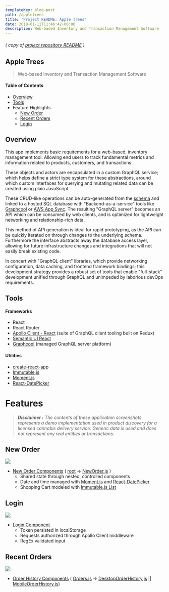 ```yaml
---
templateKey: blog-post
path: /appletrees
title: 'Project README: Apple Trees'
date: 2018-01-12T11:46:42-06:00
description: Web-based Inventory and Transaction Management Software
---
```

###### *( copy of [project repository README](https://github.com/gstvbrg/enterpiseAppleTree) )*

## Apple Trees
> Web-based Inventory and Transaction Management Software

#### Table of Contents
+ [Overview](#overview)
+ [Tools](#tools)
+ Feature Highlights
  + [New Order](#new-order)
  + [Recent Orders](#recent-orders)
  + [Login](#login)

## Overview
This app implements basic requirements for a web-based, inventory management tool. Allowing end users to track fundamental metrics and information related to products, customers, and transactions.

These objects and actors are encapsulated in a custom GraphQL service; which helps define a strict type system for these abstractions, around which custom interfaces for querying and mutating related data can be created using plain JavaScript. 

These CRUD-like operations can be auto-generated from the [schema](./src/AppleTrees.schema) and linked to a hosted SQL database with "Backend-as-a-service" tools like [Graphcool](https://www.graph.cool/) or [AWS App Sync](https://aws.amazon.com/appsync/). The resulting "GraphQL server" becomes an API which can be consumed by web clients, and is optimized for lightweight networking and relationship-rich data. 

This method of API generation is ideal for rapid prototyping, as the API can be quickly iterated on through changes to the underlying schema. Furthermore the interface abstracts away the database access layer, allowing for future infrastructure changes and integrations that will not easily break existing code.

In concert with "GraphQL client" libraries, which provide networking configuration, data caching, and frontend framework bindings; this development strategy provides a robust set of tools that enable "full-stack" development unified through GraphQL and unimpeded by laborious devOps requirements. 

## Tools

#### Frameworks
+ React
+ React Router
+ [Apollo Client - React](https://www.apollographql.com/docs/react/) (suite of GraphQL client tooling built on Redux)
+ [Semantic UI React](https://react.semantic-ui.com/introduction) 
+ [Graphcool](https://www.graph.cool/docs/) (managed GraphQL server platform)

#### Utilities
+ [create-react-app](https://github.com/facebookincubator/create-react-app)
+ [Immutable.js](https://facebook.github.io/immutable-js/)
+ [Moment.js](https://momentjs.com/)
+ [React-DatePicker](https://hacker0x01.github.io/react-datepicker/)

# Features
>**_Disclaimer :_** *The contents of these application screenshots  represents a demo implementation used in product discovery for a licensed cannabis delivery service. Generic data is used and does not represent any real entities or transactions.*

## New Order <a id="new-order"></a>
![](https://i.imgur.com/BifvAKW.gif)
+ [New Order Components](https://github.com/gstvbrg/enterpiseAppleTree/tree/master/src/components/orders) \( [root](https://github.com/gstvbrg/enterpiseAppleTree/tree/master/src/components/orders) -> [NewOrder.js](https://github.com/gstvbrg/enterpiseAppleTree/blob/master/src/components/orders/NewOrder.js) \)
  + Shared state through nested, controlled components
  + Date and time managed with [Moment.js](https://momentjs.com/) and [React-DatePicker](https://hacker0x01.github.io/react-datepicker/)
  + Shopping Cart modeled with [Immutable.js List](https://facebook.github.io/immutable-js/docs/#/List)

## Login
![](https://i.imgur.com/xarWuBE.gif)
+ [Login Component](https://github.com/gstvbrg/enterpiseAppleTree/blob/master/src/components/login/Login.js)
  + Token persisted in localStorage
  + Requests authorized through Apollo Client middleware
  + RegEx validated input 

## Recent Orders <a id="recent-orders"></a>
![](https://i.imgur.com/GHsH8eu.gif)
+ [Order History Components](https://github.com/gstvbrg/enterpiseAppleTree/tree/master/src/components/orders) \( [Orders.js](https://github.com/gstvbrg/enterpiseAppleTree/blob/master/src/components/orders/Orders.js) -> [DesktopOrderHistory.js](https://github.com/gstvbrg/enterpiseAppleTree/blob/master/src/components/orders/DesktopOrderHistory.js) || [MobileOrderHistory.js](https://github.com/gstvbrg/enterpiseAppleTree/blob/master/src/components/orders/MobileOrderHistory.js)\)
